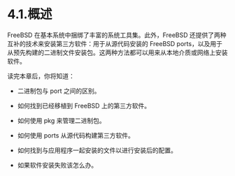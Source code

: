 # 4.1.概述

FreeBSD 在基本系统中捆绑了丰富的系统工具集。此外，FreeBSD 还提供了两种互补的技术来安装第三方软件：用于从源代码安装的 FreeBSD ports，以及用于从预先构建的二进制文件安装包。这两种方法都可以用来从本地介质或网络上安装软件。

读完本章后，你将知道：

- 二进制包与 port 之间的区别。

- 如何找到已经移植到 FreeBSD 上的第三方软件。

- 如何使用 pkg 来管理二进制包。

- 如何使用 ports 从源代码构建第三方软件。

- 如何找到与应用程序一起安装的文件以进行安装后的配置。

- 如果软件安装失败该怎么办。
